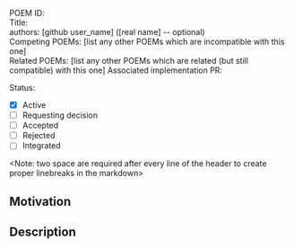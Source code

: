 POEM ID:  
Title:   
authors: [github user_name] ([real name] -- optional)   
Competing POEMs: [list any other POEMs which are incompatible with this one]  
Related POEMs: [list any other POEMs which are related (but still compatible) with this one] 
Associated implementation PR:   

Status:

- [x] Active
- [ ] Requesting decision
- [ ] Accepted
- [ ] Rejected
- [ ] Integrated

<Note: two space are required after every line of the header to create proper linebreaks in the markdown>


Motivation
----------


Description
-----------




